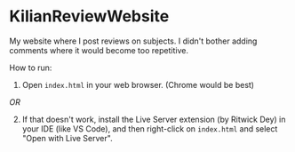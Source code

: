 # KilianReviewWebsite
My website where I post reviews on subjects. I didn't bother adding comments where it would become too repetitive.

How to run:

1. Open `index.html` in your web browser.  (Chrome would be best)

*OR*

2. If that doesn't work, install the Live Server extension (by Ritwick Dey) in your IDE (like VS Code), and then right-click on `index.html` and select "Open with Live Server".

